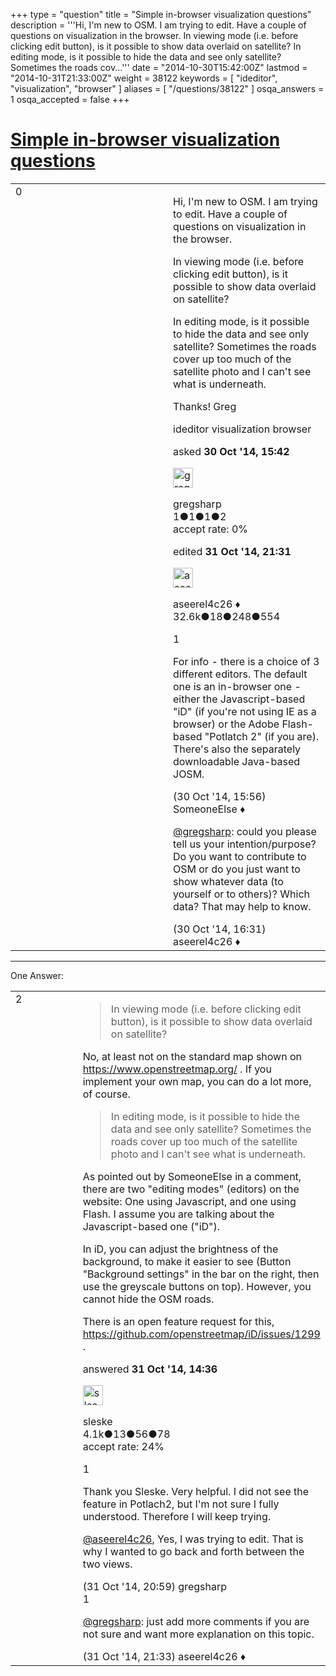 +++
type = "question"
title = "Simple in-browser visualization questions"
description = '''Hi, I&#x27;m new to OSM. I am trying to edit. Have a couple of questions on visualization in the browser. In viewing mode (i.e. before clicking edit button), is it possible to show data overlaid on satellite? In editing mode, is it possible to hide the data and see only satellite? Sometimes the roads cov...'''
date = "2014-10-30T15:42:00Z"
lastmod = "2014-10-31T21:33:00Z"
weight = 38122
keywords = [ "ideditor", "visualization", "browser" ]
aliases = [ "/questions/38122" ]
osqa_answers = 1
osqa_accepted = false
+++

<div class="headNormal">

# [Simple in-browser visualization questions](/questions/38122/simple-in-browser-visualization-questions)

</div>

<div id="main-body">

<div id="askform">

<table id="question-table" style="width:100%;">
<colgroup>
<col style="width: 50%" />
<col style="width: 50%" />
</colgroup>
<tbody>
<tr>
<td style="width: 30px; vertical-align: top"><div class="vote-buttons">
<span id="post-38122-upvote" class="ajax-command post-vote up" rel="nofollow" title="I like this post (click again to cancel)"> </span>
<div id="post-38122-score" class="post-score" title="current number of votes">
0
</div>
<span id="post-38122-downvote" class="ajax-command post-vote down" rel="nofollow" title="I dont like this post (click again to cancel)"> </span> <span id="favorite-mark" class="ajax-command favorite-mark" rel="nofollow" title="mark/unmark this question as favorite (click again to cancel)"> </span>
<div id="favorite-count" class="favorite-count">
&#10;</div>
</div></td>
<td><div id="item-right">
<div class="question-body">
<p>Hi, I'm new to OSM. I am trying to edit. Have a couple of questions on visualization in the browser.</p>
<p>In viewing mode (i.e. before clicking edit button), is it possible to show data overlaid on satellite?</p>
<p>In editing mode, is it possible to hide the data and see only satellite? Sometimes the roads cover up too much of the satellite photo and I can't see what is underneath.</p>
<p>Thanks! Greg</p>
</div>
<div id="question-tags" class="tags-container tags">
<span class="post-tag tag-link-ideditor" rel="tag" title="see questions tagged &#39;ideditor&#39;">ideditor</span> <span class="post-tag tag-link-visualization" rel="tag" title="see questions tagged &#39;visualization&#39;">visualization</span> <span class="post-tag tag-link-browser" rel="tag" title="see questions tagged &#39;browser&#39;">browser</span>
</div>
<div id="question-controls" class="post-controls">
&#10;</div>
<div class="post-update-info-container">
<div class="post-update-info post-update-info-user">
<p>asked <strong>30 Oct '14, 15:42</strong></p>
<img src="https://secure.gravatar.com/avatar/a2e041412085dbd113fba56e0211e1ef?s=32&amp;d=identicon&amp;r=g" class="gravatar" width="32" height="32" alt="gregsharp&#39;s gravatar image" />
<p><span>gregsharp</span><br />
<span class="score" title="1 reputation points">1</span><span title="1 badges"><span class="badge1">●</span><span class="badgecount">1</span></span><span title="1 badges"><span class="silver">●</span><span class="badgecount">1</span></span><span title="2 badges"><span class="bronze">●</span><span class="badgecount">2</span></span><br />
<span class="accept_rate" title="Rate of the user&#39;s accepted answers">accept rate:</span> <span title="gregsharp has no accepted answers">0%</span></p>
</div>
<div class="post-update-info post-update-info-edited">
<p><span> edited <strong>31 Oct '14, 21:31</strong> </span></p>
<img src="https://secure.gravatar.com/avatar/66f0dc05b44574e3894be07b0b37cf37?s=32&amp;d=identicon&amp;r=g" class="gravatar" width="32" height="32" alt="aseerel4c26&#39;s gravatar image" />
<p><span>aseerel4c26 ♦</span><br />
<span class="score" title="32615 reputation points"><span>32.6k</span></span><span title="18 badges"><span class="badge1">●</span><span class="badgecount">18</span></span><span title="248 badges"><span class="silver">●</span><span class="badgecount">248</span></span><span title="554 badges"><span class="bronze">●</span><span class="badgecount">554</span></span></p>
</div>
</div>
<div id="comments-container-38122" class="comments-container">
<span id="38123"></span>
<div id="comment-38123" class="comment">
<div id="post-38123-score" class="comment-score">
1
</div>
<div class="comment-text">
<p>For info - there is a choice of 3 different editors. The default one is an in-browser one - either the Javascript-based "iD" (if you're not using IE as a browser) or the Adobe Flash-based "Potlatch 2" (if you are). There's also the separately downloadable Java-based JOSM.</p>
</div>
<div id="comment-38123-info" class="comment-info">
<span class="comment-age">(30 Oct '14, 15:56)</span> <span class="comment-user userinfo">SomeoneElse ♦</span>
</div>
</div>
<span id="38124"></span>
<div id="comment-38124" class="comment">
<div id="post-38124-score" class="comment-score">
&#10;</div>
<div class="comment-text">
<p><a href="https://help.openstreetmap.org/users/9924/gregsharp"></a><a href="https://help.openstreetmap.org/users/9924/gregsharp">@gregsharp</a>: could you please tell us your intention/purpose? Do you want to contribute to OSM or do you just want to show whatever data (to yourself or to others)? Which data? That may help to know.</p>
</div>
<div id="comment-38124-info" class="comment-info">
<span class="comment-age">(30 Oct '14, 16:31)</span> <span class="comment-user userinfo">aseerel4c26 ♦</span>
</div>
</div>
</div>
<div id="comment-tools-38122" class="comment-tools">
&#10;</div>
<div class="clear">
&#10;</div>
<div id="comment-38122-form-container" class="comment-form-container">
&#10;</div>
<div class="clear">
&#10;</div>
</div></td>
</tr>
</tbody>
</table>

------------------------------------------------------------------------

<div class="tabBar">

<span id="sort-top"></span>

<div class="headQuestions">

One Answer:

</div>

</div>

<span id="38174"></span>

<div id="answer-container-38174" class="answer">

<table style="width:100%;">
<colgroup>
<col style="width: 50%" />
<col style="width: 50%" />
</colgroup>
<tbody>
<tr>
<td style="width: 30px; vertical-align: top"><div class="vote-buttons">
<span id="post-38174-upvote" class="ajax-command post-vote up" rel="nofollow" title="I like this post (click again to cancel)"> </span>
<div id="post-38174-score" class="post-score" title="current number of votes">
2
</div>
<span id="post-38174-downvote" class="ajax-command post-vote down" rel="nofollow" title="I dont like this post (click again to cancel)"> </span>
</div></td>
<td><div class="item-right">
<div class="answer-body">
<blockquote>
<p>In viewing mode (i.e. before clicking edit button), is it possible to show data overlaid on satellite?</p>
</blockquote>
<p>No, at least not on the standard map shown on <a href="https://www.openstreetmap.org/">https://www.openstreetmap.org/</a> . If you implement your own map, you can do a lot more, of course.</p>
<blockquote>
<p>In editing mode, is it possible to hide the data and see only satellite? Sometimes the roads cover up too much of the satellite photo and I can't see what is underneath.</p>
</blockquote>
<p>As pointed out by SomeoneElse in a comment, there are two "editing modes" (editors) on the website: One using Javascript, and one using Flash. I assume you are talking about the Javascript-based one ("iD").</p>
<p>In iD, you can adjust the brightness of the background, to make it easier to see (Button "Background settings" in the bar on the right, then use the greyscale buttons on top). However, you cannot hide the OSM roads.</p>
<p>There is an open feature request for this, <a href="https://github.com/openstreetmap/iD/issues/1299">https://github.com/openstreetmap/iD/issues/1299</a> .</p>
</div>
<div class="answer-controls post-controls">
&#10;</div>
<div class="post-update-info-container">
<div class="post-update-info post-update-info-user">
<p>answered <strong>31 Oct '14, 14:36</strong></p>
<img src="https://secure.gravatar.com/avatar/6c2dd6a39d3f38f1bb47a8c1fe8325e2?s=32&amp;d=identicon&amp;r=g" class="gravatar" width="32" height="32" alt="sleske&#39;s gravatar image" />
<p><span>sleske</span><br />
<span class="score" title="4090 reputation points"><span>4.1k</span></span><span title="13 badges"><span class="badge1">●</span><span class="badgecount">13</span></span><span title="56 badges"><span class="silver">●</span><span class="badgecount">56</span></span><span title="78 badges"><span class="bronze">●</span><span class="badgecount">78</span></span><br />
<span class="accept_rate" title="Rate of the user&#39;s accepted answers">accept rate:</span> <span title="sleske has 19 accepted answers">24%</span></p>
</div>
</div>
<div id="comments-container-38174" class="comments-container">
<span id="38194"></span>
<div id="comment-38194" class="comment">
<div id="post-38194-score" class="comment-score">
1
</div>
<div class="comment-text">
<p>Thank you Sleske. Very helpful. I did not see the feature in Potlach2, but I'm not sure I fully understood. Therefore I will keep trying.</p>
<p><a href="https://help.openstreetmap.org/users/5179/aseerel4c26">@aseerel4c26</a>, Yes, I was trying to edit. That is why I wanted to go back and forth between the two views.</p>
</div>
<div id="comment-38194-info" class="comment-info">
<span class="comment-age">(31 Oct '14, 20:59)</span> <span class="comment-user userinfo">gregsharp</span>
</div>
</div>
<span id="38195"></span>
<div id="comment-38195" class="comment">
<div id="post-38195-score" class="comment-score">
1
</div>
<div class="comment-text">
<p><a href="https://help.openstreetmap.org/users/9924/gregsharp">@gregsharp</a>: just add more comments if you are not sure and want more explanation on this topic.</p>
</div>
<div id="comment-38195-info" class="comment-info">
<span class="comment-age">(31 Oct '14, 21:33)</span> <span class="comment-user userinfo">aseerel4c26 ♦</span>
</div>
</div>
</div>
<div id="comment-tools-38174" class="comment-tools">
&#10;</div>
<div class="clear">
&#10;</div>
<div id="comment-38174-form-container" class="comment-form-container">
&#10;</div>
<div class="clear">
&#10;</div>
</div></td>
</tr>
</tbody>
</table>

</div>

<div class="paginator-container-left">

</div>

</div>

</div>


